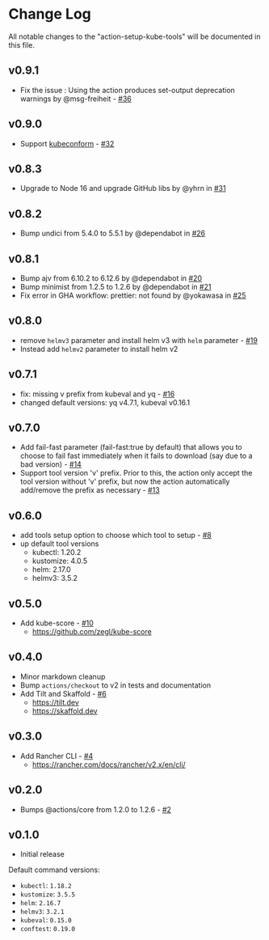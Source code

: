 # Change Log

All notable changes to the "action-setup-kube-tools" will be documented in this file.

## v0.9.1

- Fix the issue : Using the action produces set-output deprecation warnings by @msg-freiheit - [#36](https://github.com/yokawasa/action-setup-kube-tools/issues/36)

## v0.9.0

- Support [kubeconform](https://github.com/yannh/kubeconform) - [#32](https://github.com/yokawasa/action-setup-kube-tools/issues/32)

## v0.8.3

- Upgrade to Node 16 and upgrade GitHub libs by @yhrn in [#31](https://github.com/yokawasa/action-setup-kube-tools/pull/31)

## v0.8.2

- Bump undici from 5.4.0 to 5.5.1 by @dependabot in [#26](https://github.com/yokawasa/action-setup-kube-tools/pull/26)

## v0.8.1

- Bump ajv from 6.10.2 to 6.12.6 by @dependabot in [#20](https://github.com/yokawasa/action-setup-kube-tools/pull/20)
- Bump minimist from 1.2.5 to 1.2.6 by @dependabot in [#21](https://github.com/yokawasa/action-setup-kube-tools/pull/21)
- Fix error in GHA workflow: prettier: not found by @yokawasa in [#25](https://github.com/yokawasa/action-setup-kube-tools/pull/25)

## v0.8.0

- remove `helmv3` parameter and install helm v3 with `helm` parameter - [#19](https://github.com/yokawasa/action-setup-kube-tools/pull/19)
- Instead add `helmv2` parameter to install helm v2

## v0.7.1

- fix: missing v prefix from kubeval and yq - [#16](https://github.com/yokawasa/action-setup-kube-tools/pull/16)
- changed default versions: yq v4.7.1, kubeval v0.16.1

## v0.7.0

- Add fail-fast parameter (fail-fast:true by default) that allows you to choose to fail fast immediately when it fails to download (say due to a bad version) - [#14](https://github.com/yokawasa/action-setup-kube-tools/issues/14)
- Support tool version 'v' prefix. Prior to this, the action only accept the tool version without 'v' prefix, but now the action automatically add/remove the prefix as necessary - [#13](https://github.com/yokawasa/action-setup-kube-tools/issues/13)

## v0.6.0

- add tools setup option to choose which tool to setup - [#8](https://github.com/yokawasa/action-setup-kube-tools/issues/8)
- up default tool versions
  - kubectl: 1.20.2
  - kustomize: 4.0.5
  - helm: 2.17.0
  - helmv3: 3.5.2

## v0.5.0

- Add kube-score - [#10](https://github.com/yokawasa/action-setup-kube-tools/pull/10)
  - https://github.com/zegl/kube-score

## v0.4.0

- Minor markdown cleanup
- Bump `actions/checkout` to v2 in tests and documentation
- Add Tilt and Skaffold - [#6](https://github.com/yokawasa/action-setup-kube-tools/pull/6)
  - https://tilt.dev
  - https://skaffold.dev

## v0.3.0

- Add Rancher CLI - [#4](https://github.com/yokawasa/action-setup-kube-tools/pull/4)
  - https://rancher.com/docs/rancher/v2.x/en/cli/

## v0.2.0

- Bumps @actions/core from 1.2.0 to 1.2.6 - [#2](https://github.com/yokawasa/action-setup-kube-tools/pull/2)

## v0.1.0

- Initial release

Default command versions:
- `kubectl`: `1.18.2`
- `kustomize`: `3.5.5`
- `helm`: `2.16.7`
- `helmv3`: `3.2.1`
- `kubeval`: `0.15.0`
- `conftest`: `0.19.0`
